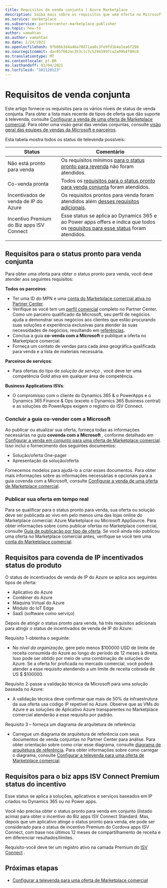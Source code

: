 ```yaml
---
title: Requisitos de venda conjunta | Azure Marketplace
description: Saiba mais sobre os requisitos que uma oferta no Microsoft Commercial Marketplace deve atender para se qualificar para o status de incentivados de venda pronta ou de venda conjunta.
ms.service: marketplace
ms.subservice: partnercenter-marketplace-publisher
ms.topic: how-to
author: vamahtan
ms.author: vamahtan
ms.date: 2/24/2021
ms.openlocfilehash: 9fb86b3d4a46a70d71aa0c3fe9fd1b4a1ea6f298
ms.sourcegitcommit: dac05f662ac353c1c7c5294399fca2a99b4f89c8
ms.translationtype: MT
ms.contentlocale: pt-BR
ms.lasthandoff: 03/04/2021
ms.locfileid: "102120123"
---
```

# <a name="co-sell-requirements"></a>Requisitos de venda conjunta

Este artigo fornece os requisitos para os vários níveis de status de venda conjunta. Para obter a lista mais recente de tipos de oferta que dão suporte à televenda, consulte  [Configurar a venda de uma oferta de Marketplace comercial](commercial-marketplace-co-sell.md). Para obter uma visão geral das vendas conjuntas, consulte [visão geral das equipes de vendas da Microsoft e parceiros](marketplace-co-sell.md).

Esta tabela mostra todos os status de televenda possíveis:

| Status | Comentário |
| ------------ | ------------- |
| Não está pronto para venda | Os requisitos mínimos [para o status pronto para revenda](#requirements-for-co-sell-ready-status) não foram atendidos. |
| Co-venda pronta | Todos os [requisitos para o status pronto para venda conjunta](#requirements-for-co-sell-ready-status) foram atendidos. |
| Incentivados de venda de IP do Azure | Os requisitos prontos para venda foram atendidos além [desses requisitos adicionais](#requirements-for-ip-co-sell-incentivized-status). |
| Incentivo Premium do Biz apps ISV Connect  | Esse status se aplica ao Dynamics 365 e ao Power apps offers e indica que todos os [requisitos para esse status](#requirements-for-biz-apps-isv-connect-premium-incentive-status) foram atendidos. |
|||

## <a name="requirements-for-co-sell-ready-status"></a>Requisitos para o status pronto para venda conjunta

Para obter uma oferta para obter o status pronto para venda, você deve atender aos seguintes requisitos:

**Todos os parceiros**:

- Ter uma ID do MPN e uma [conta do Marketplace comercial ativa no Partner Center](./partner-center-portal/create-account.md).
- Verifique se você tem um [perfil comercial](/partner-center/create-a-marketing-profile.md) completo no Partner Center. Como um parceiro qualificado da Microsoft, seu perfil de negócios ajuda a demonstrar seus negócios aos clientes que estão procurando suas soluções e experiência exclusivas para atender às suas necessidades de negócios, resultando em [referências](/partner-center/referrals.md).
- Conclua a guia **co-venda com a Microsoft** e publique a oferta no Marketplace comercial.
- Forneça um contato de vendas para cada área geográfica qualificada para venda e a lista de materiais necessária.

**Parceiros de serviços**:

- Para ofertas do tipo de _solução de serviço_ , você deve ter uma competência Gold ativa em qualquer área de competência.
 
**Business Applications ISVs**:

- O compromisso com o cliente do Dynamics 365 & o PowerApps e o Dynamics 365 Finance & Ops (exceto o Dynamics 365 Business central) e as soluções do PowerApps exigem o registro do ISV Connect.

### <a name="complete-the-co-sell-with-microsoft-tab"></a>Concluir a guia co-vender com a Microsoft

Ao publicar ou atualizar sua oferta, forneça todas as informações necessárias na guia **covenda com a Microsoft** , conforme detalhado em [Configurar a venda em conjunto para uma oferta de Marketplace comercial](commercial-marketplace-co-sell.md). Isso inclui o fornecimento dos seguintes documentos:

- Solução/oferta One-pager
- Apresentação da solução/oferta

Fornecemos modelos para ajudá-lo a criar esses documentos. Para obter mais informações sobre as informações necessárias e opcionais para a guia covenda com a Microsoft, consulte [Configurar a venda de uma oferta de Marketplace comercial](commercial-marketplace-co-sell.md).

### <a name="publish-your-offer-live"></a>Publicar sua oferta em tempo real

Para se qualificar para o status pronto para venda, sua oferta ou solução deve ser publicada ao vivo em pelo menos uma das lojas online do Marketplace comercial: Azure Marketplace ou Microsoft AppSource. Para obter informações sobre como publicar ofertas no Marketplace comercial, consulte [Guia de publicação por tipo de oferta](publisher-guide-by-offer-type.md). Se você ainda não publicou uma oferta no Marketplace comercial antes, verifique se você tem uma [conta do Marketplace comercial](./partner-center-portal/create-account.md).

## <a name="requirements-for-ip-co-sell-incentivized-status"></a>Requisitos para covenda de IP incentivados status do produto

O status de incentivados de venda de IP do Azure se aplica aos seguintes tipos de oferta:

- Aplicativo do Azure
- Contêiner do Azure
- Máquina Virtual do Azure
- Módulo do IoT Edge
- SaaS (software como serviço)

Depois de atingir o status pronto para venda, há três requisitos adicionais para atingir o status de incentivados de venda de IP do Azure:

Requisito 1-obtenha o seguinte:

- No _nível da organização_, gere pelo menos $100000 USD de limite de receita consumida do Azure ao longo do período de 12 meses à direita. Isso pode ser obtido por meio de uma combinação de soluções do Azure. Se a oferta for proficada no mercado comercial, você poderá atender a esse requisito atendendo a um limite de receita cobrada de US $ $100000.

Requisito 2-passe a validação técnica da Microsoft para uma solução baseada no Azure:
- A validação técnica deve confirmar que mais de 50% da infraestrutura da sua oferta usa código IP repetível no Azure. Observe que as VMs do Azure e as soluções de Aplicativo Azure transparentes no Marketplace comercial atenderão a esse requisito por padrão.

Requisito 3 – forneça um diagrama de arquitetura de referência:
- Carregue um diagrama de arquitetura de referência com seus documentos de venda conjuntas no Partner Center para análise. Para obter orientação sobre como criar esse diagrama, consulte [diagrama de arquitetura de referência](reference-architecture-diagram.md). Para obter informações sobre como carregar o diagrama, consulte [Configurar a televenda para uma oferta de Marketplace comercial](commercial-marketplace-co-sell.md).

## <a name="requirements-for-biz-apps-isv-connect-premium-incentive-status"></a>Requisitos para o biz apps ISV Connect Premium status do incentivo

Esse status se aplica a soluções, aplicativos e serviços baseados em IP criados no Dynamics 365 ou no Power apps.

Você não precisa obter o status pronto para venda em conjunto (listado acima) para obter o incentivo do Biz apps ISV Connect Standard. Mas, depois que um aplicativo atinge o status pronto para venda, ele pode ser considerado para o status de incentivo Premium do Cordova apps ISV Connect, com base nos últimos 12 meses de compartilhamento de receita e em diferenciar resultados/limites.

Requisito-você deve ter um registro ativo na camada Premium do [ISV Connect](business-applications-isv-program.md) .

## <a name="next-steps"></a>Próximas etapas

- [Configurar a televenda para uma oferta de Marketplace comercial](commercial-marketplace-co-sell.md)
